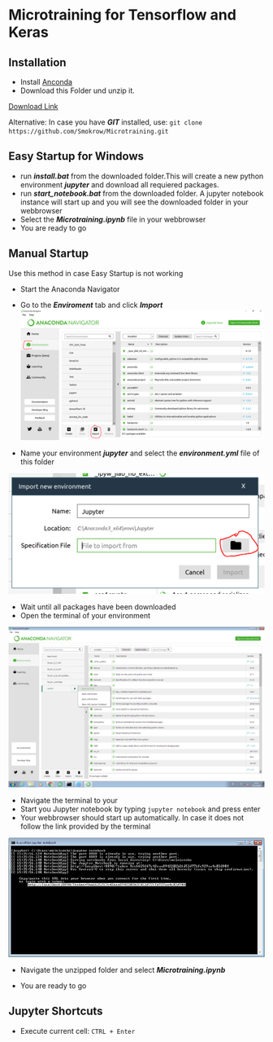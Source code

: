 # Microtraining for Tensorflow and Keras


## Installation

* Install [Anconda](https://www.anaconda.com/download/)
* Download this Folder und unzip it. 

[Download Link](https://github.com/Smokrow/Microtraining/archive/master.zip)

Alternative: In case you have ***GIT*** installed, use:
 `git clone https://github.com/Smokrow/Microtraining.git`

## Easy Startup for Windows
* run ***install.bat*** from the downloaded folder.This will create a new python environment ***jupyter*** and download all requiered packages.
* run ***start_notebook.bat*** from the downloaded folder. A jupyter notebook instance will start up and you will see the downloaded folder in your webbrowser
* Select the ***Microtraining.ipynb*** file in your webbrowser
* You are ready to go

## Manual Startup
Use this method in case Easy Startup is not working

* Start the Anaconda Navigator

* Go to the ***Enviroment*** tab and click ***Import***
![Import](./Pictures/Install_conda.PNG)
* Name your environment ***jupyter*** and select the ***environment.yml*** file of this folder

![Select](./Pictures/Select_file.PNG)

* Wait until all packages have been downloaded
* Open the terminal of your environment

![Open](./Pictures/Open_Terminal.PNG)

* Navigate the terminal to your
* Start you Jupyter notebook by typing `jupyter notebook` and press enter
* Your webbrowser should start up automatically. In case it does not follow the link provided by the terminal

![follow](./Pictures/follow_link.PNG)

* Navigate the unzipped folder and select ***Microtraining.ipynb***

* You are ready to go

## Jupyter Shortcuts
* Execute current cell:
`CTRL + Enter`
